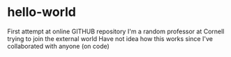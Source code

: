 # hello-world
First attempt at online GITHUB repository
I'm a random professor at Cornell trying to join the external world
Have not idea how this works since I've collaborated with anyone (on code)
